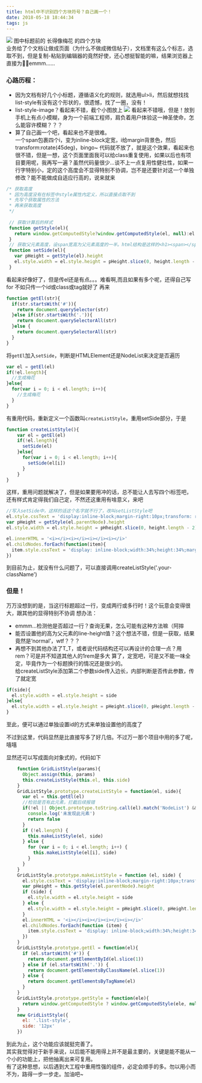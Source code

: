 ```yaml
---
title: html中不识别四个方块符号？自己画一个！
date: 2018-05-18 18:44:34
tags: js
---
```

![](/assets/images/11264410-682635b5c3e6432b.png)
图中标题前的 长得像梅花 的四个方块  
业务给了个文档让做成页面（为什么不做成微信帖子），文档里有这么个标志，选取不到，但是复制-粘贴到编辑器的竟然好使，还心想挺智能的嘛，结果浏览器上直接为，emmm......
### 心路历程：
<!--more-->
+ 因为文档有好几个小标题，遵循语义化的规则，就选用ul>li，然后就想找找list-style有没有这个形状的，很遗憾，找了一圈，没有！
+ list-style-image？看起来不错，截个小图放上
![](/assets/images/11264410-aa2a6a8ab8c4eae1.png)
看起来不错哦，但是！放到手机上有点小模糊，身为一个前端工程师，肩负着用户体验这一神圣使命，怎么能容许模糊？？？
+ 算了自己画一个吧，看起来也不是很难。  
一个span包裹四个i，变为inline-block定宽，i给margin背景色，然后transform:rotate(45deg)，bingo~
代码就不放了，就是这个效果，看起来也很不错，但是一想，这个页面里面我可以给class重复使用，如果以后也有项目要用呢，我再写一遍？虽然代码量很少...谈不上一点复用性健壮性，如果一行字特别小，定的这个高度会不显得特别不协调，岂不是还要针对这一个单独修改？能不能做成自适应行高的，说来就来

```javascript
/* 获取高度
 * 因为高度没有在标签中style属性内定义，所以直接点取不到
 * 先写个获取属性的方法
 * 再来获取高度
 */
 
 // 获取计算后的样式
 function getStyle(el){
   return window.getComputedStyle?window.getComputedStyle(el, null):el.currentStyle
 }
 // 获取父元素高度，设span宽高为父元素高度的一半。html结构是这样的<h1><span></span> 这是一个标题</h1>
 function setSide(el){
   var pHeight = getStyle(el).height
   el.style.width = el.style.height = pHeight.slice(0, height.length - 2) / 2 + 'px'
 }
```
看起来好像好了，但是传el还是有点。。。难看啊,而且如果有多个呢，还得自己写for
不如只传一个id或class或tag就好了
再来
```javascript
function getEl(str){
  if(str.startsWith('#')){
	return document.querySelector(str)
  }else if(str.startsWith('.')){
	return document.querySelectorAll(str)
  }else {
	return document.querySelectorAll(str)
  }
}
```
将`getEl`加入`setSide`，判断是HTMLElement还是NodeList来决定是否遍历
```javascript
var el = getEl(el)
if(!el.length){
  //生成梅花
}else{
  for(var i = 0; i < el.length; i++){
	//生成梅花
  }
}
```
有重用代码，重新定义一个函数叫`createListStyle`，重用setSide部分，于是
```javascript
function createListStyle(){
    var el = getEl(el)
	if(!el.length){
	  setSide(el)
	}else{
	  for(var i = 0; i < el.length; i++){
		setSide(el[i])
	  }
	}
}
```
这样，重用问题就解决了，但是如果要用冲的话，总不能让人去写四个i标签吧，还有样式肯定得我们自己定，不然还这重用有啥意义，来吧
```javascript
//写入setSide中，这样的话这个名字就不行了，改叫setListStyle吧
el.style.cssText = 'display:inline-block;margin-right:10px;transform: rotate(45deg);font-size: 0;'
var pHeight = getStyle(el.parentNode).height
el.style.width = el.style.height = pHheight.slice(0, height.length - 2) / 2 + 'px'

el.innerHTML = '<i></i><i></i><i></i><i></i>'
el.childNodes.forEach(function(item){
  item.style.cssText = 'display: inline-block;width:34%;height:34%;margin:8%;background:#000;'
})
```
到目前为止，就没有什么问题了，可以直接调用createListStyle('.your-className')
### 但是！
万万没想到的是，当这行标题超过一行，变成两行或多行时！这个玩意会变得很大，跟其他的显得特别不协调
想办法：
+ emmm...检测他是否超过一行？查询无果，怎么可能有这种方法嘛（阿摔
+ 能否设置他的高为父元素的line-height值？这个想法不错，但是一获取，结果竟然是‘normal’，wtf？？？
+ 再想不到其他办法了T_T，或者说代码结构还可以再设计的合理一点？用rem？可是并不知道其他人的1rem是多大
算了，定宽吧，可是又不能一味全定，毕竟作为一个标题换行的情况还是很少的。  
给createListStyle添加第二个参数side传入边长，内部判断是否传此参数，传了就定宽
```javascript
if(side){
  el.style.width = el.style.height = side
}else{
  el.style.width = el.style.height = pHeight.slice(0, pHeight.length - 2) / 2 + 'px'
}
```
至此，便可以通过单独设置id的方式来单独设置他的高度了

不过到这里，代码显然是比直接写多了好几倍。不过万一那个项目中用的多了呢，嘻嘻

显然还可以写成面向对象式的，代码如下
```javascript
    function GridListStyle(params){
      Object.assign(this, params)
      this.createListStyle(this.el, this.side)
    }
    GridListStyle.prototype.createListStyle = function(el, side){
      var el = this.getEl(el)
	  //检验是否有此元素，拦截后续报错
      if(!el || Object.prototype.toString.call(el).match('NodeList') && el.length === 0){
        console.log('未发现此元素')
        return false
      }
      if (!el.length) {
        this.makeListStyle(el, side)
      } else {
        for (var i = 0; i < el.length; i++) {
          this.makeListStyle(el[i], side)
        }
      }
    }
    GridListStyle.prototype.makeListStyle = function (el, side) {
      el.style.cssText = 'display:inline-block;margin-right:10px;transform: rotate(45deg);font-size: 0;'
      var pHeight = this.getStyle(el.parentNode).height
      if (side) {
        el.style.width = el.style.height = side
      } else {
        el.style.width = el.style.height = pHeight.slice(0, pHeight.length - 2) / 2 + 'px'
      }
      el.innerHTML = '<i></i><i></i><i></i><i></i>'
      el.childNodes.forEach(function (item) {
        item.style.cssText = 'display: inline-block;width:34%;height:34%;margin:8%;background:#000;'
      })
    }
    GridListStyle.prototype.getEl = function(el){
      if (el.startsWith('#')) {
        return document.getElementById(el.slice(1))
      } else if (el.startsWith('.')) {
        return document.getElementsByClassName(el.slice(1))
      } else {
        return document.getElementsByTagName(el)
      }
    }
    GridListStyle.prototype.getStyle = function(ele){
      return window.getComputedStyle ? window.getComputedStyle(ele, null) : ele.currentStyle
    }
    new GridListStyle({
      el: '.list-style',
      side: '12px'
    })
```
到此为止，这个功能应该就挺完善了。  
其实我觉得对于新手来说，以后能不能用得上并不是最主要的，关键是能不能从一个小的功能上，把他抽离出来可复用。  
有了这种思想，以后遇到大工程中重用性强的组件，必定会顺手的多。勿以用小而不为，路得一步一步走。加油吧~